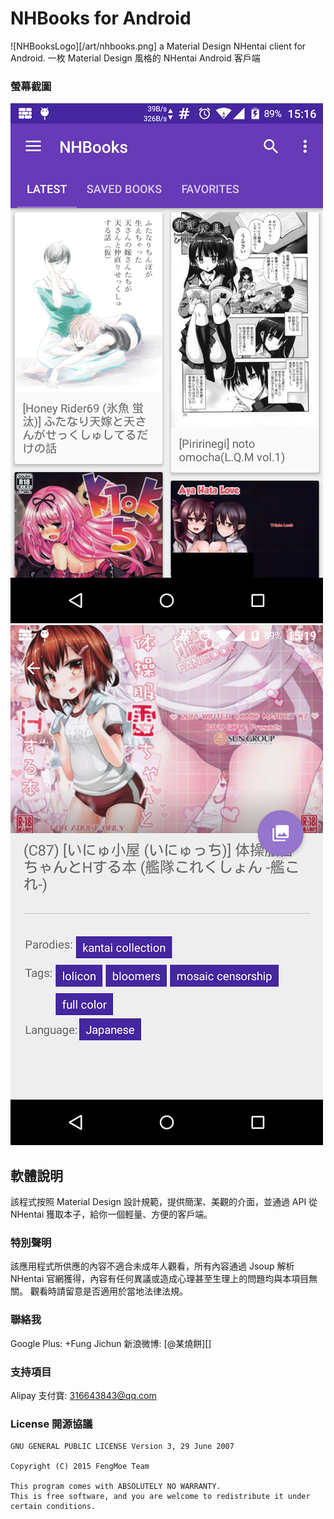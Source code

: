 # NHBooks for Android
![NHBooksLogo][/art/nhbooks.png]
a Material Design NHentai client for Android.
一枚 Material Design 風格的 NHentai Android 客戶端

### 螢幕截圖
![S0](/art/screenshot0.png)
![S1](/art/screenshot1.png)

## 軟體說明
該程式按照 Material Design 設計規範，提供簡潔、美觀的介面，並通過 API 從 NHentai 獲取本子，給你一個輕量、方便的客戶端。

### 特別聲明
該應用程式所供應的內容不適合未成年人觀看，所有內容通過 Jsoup 解析 NHentai 官網獲得，內容有任何異議或造成心理甚至生理上的問題均與本項目無關。
觀看時請留意是否適用於當地法律法規。

### 聯絡我

Google Plus: +Fung Jichun
新浪微博: [@某燒餅][]

### 支持項目

Alipay 支付寶: 316643843@qq.com

### License 開源協議

```
GNU GENERAL PUBLIC LICENSE Version 3, 29 June 2007

Copyright (C) 2015 FengMoe Team

This program comes with ABSOLUTELY NO WARRANTY.
This is free software, and you are welcome to redistribute it under certain conditions.
```